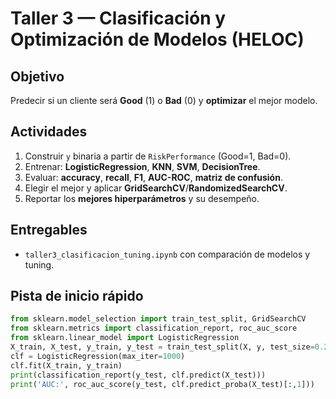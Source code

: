 # Taller 3 — Clasificación y Optimización de Modelos (HELOC)

## Objetivo
Predecir si un cliente será **Good** (1) o **Bad** (0) y **optimizar** el mejor modelo.

## Actividades
1. Construir `y` binaria a partir de `RiskPerformance` (Good=1, Bad=0).
2. Entrenar: **LogisticRegression**, **KNN**, **SVM**, **DecisionTree**.
3. Evaluar: **accuracy**, **recall**, **F1**, **AUC-ROC**, **matriz de confusión**.
4. Elegir el mejor y aplicar **GridSearchCV**/**RandomizedSearchCV**.
5. Reportar los **mejores hiperparámetros** y su desempeño.

## Entregables
- `taller3_clasificacion_tuning.ipynb` con comparación de modelos y tuning.

## Pista de inicio rápido
```python
from sklearn.model_selection import train_test_split, GridSearchCV
from sklearn.metrics import classification_report, roc_auc_score
from sklearn.linear_model import LogisticRegression
X_train, X_test, y_train, y_test = train_test_split(X, y, test_size=0.2, random_state=42)
clf = LogisticRegression(max_iter=1000)
clf.fit(X_train, y_train)
print(classification_report(y_test, clf.predict(X_test)))
print('AUC:', roc_auc_score(y_test, clf.predict_proba(X_test)[:,1]))
```
